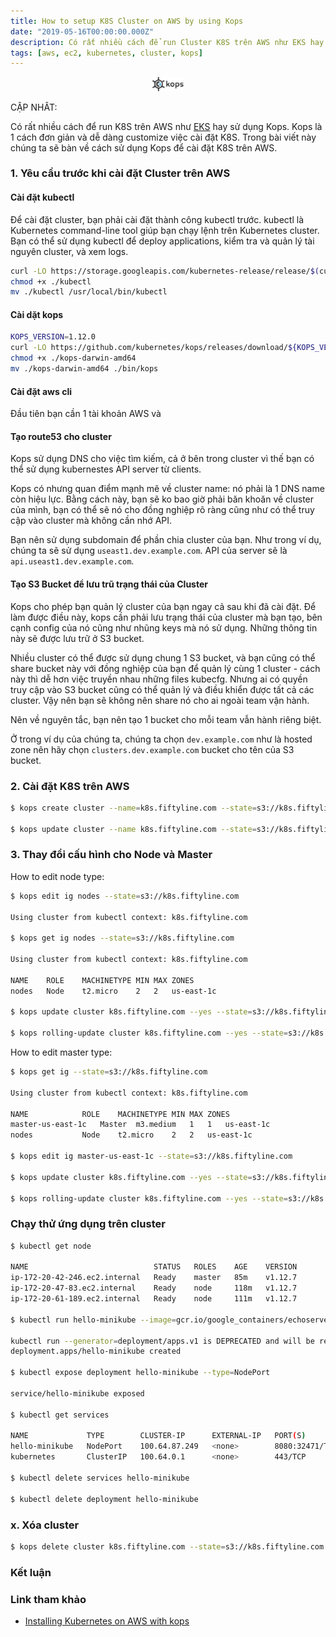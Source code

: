 ```yaml
---
title: How to setup K8S Cluster on AWS by using Kops
date: "2019-05-16T00:00:00.000Z"
description: Có rất nhiều cách để run Cluster K8S trên AWS như EKS hay sử dụng Kops. Kops là 1 cách đơn giản và dễ dàng customize việc cài đặt Cluster K8S. Trong bài viết này chúng ta sẽ bàn về cách sử dụng Kops để cài đặt Cluster K8S trên AWS. Đây là 1 bài viết trong loạt bài viết về K8S của mình. Hãy share và để lại comment nêú bạn cảm thấy nó hữu ích.
tags: [aws, ec2, kubernetes, cluster, kops]
---
```


<p align="center">
	<img src="../assets/kops-logo.jpg" width="50"/>
</p>

CẬP NHÂT: <br />


Có rất nhiều cách để run K8S trên AWS như [EKS](https://aws.amazon.com/eks/) hay sử dụng Kops. Kops là 1 cách đơn giản và dễ dàng customize  việc cài đặt K8S. Trong bài viết này chúng ta sẽ bàn về cách sử dụng Kops để cài đặt K8S trên AWS.

### 1. Yêu cầu trước khi cài đặt Cluster trên AWS

#### Cài đặt kubectl

Để cài đặt cluster, bạn phải cài đặt thành công kubectl trước. kubectl là Kubernetes command-line tool giúp bạn chạy lệnh trên Kubernetes cluster. Bạn có thể sử dụng kubectl để deploy applications, kiểm tra và quản lý tài nguyên cluster, và xem logs.

```sh
curl -LO https://storage.googleapis.com/kubernetes-release/release/$(curl -s https://storage.googleapis.com/kubernetes-release/release/stable.txt)/bin/darwin/amd64/kubectl
chmod +x ./kubectl
mv ./kubectl /usr/local/bin/kubectl
```

#### Cài dặt kops

```sh
KOPS_VERSION=1.12.0
curl -LO https://github.com/kubernetes/kops/releases/download/${KOPS_VERSION}/kops-darwin-amd64
chmod +x ./kops-darwin-amd64
mv ./kops-darwin-amd64 ./bin/kops
```

#### Cài đặt aws cli

Đầu tiên bạn cần 1 tài khoản AWS và 

#### Tạo route53 cho cluster

Kops sử dụng DNS cho việc tìm kiếm, cả ở bên trong cluster vì thế bạn có thể sử dụng kubernestes API server từ clients.

Kops có nhưng quan điểm mạnh mẽ về cluster name: nó phải là 1 DNS name còn hiệu lực. Bằng cách này, bạn sẽ ko bao giờ phải băn khoăn về cluster của mình, bạn có thể sẽ nó cho đồng nghiệp rõ ràng cũng như có thể truy cập vào cluster mà không cần nhớ API.

Bạn nên sử dụng subdomain để phần chia cluster của bạn. Như trong ví dụ, chúng ta sẽ sử dụng `useast1.dev.example.com`. API của server sẽ là `api.useast1.dev.example.com`.

#### Tạo S3 Bucket để lưu trũ trạng thái của Cluster

Kops cho phép bạn quản lý cluster của bạn ngay cả sau khi đã cài đặt. Để làm được điều này, kops cần phải lưu trạng thái của cluster mà bạn tạo, bên cạnh config của nó cũng như nhũng keys mà nó sử dụng. Những thông tin này sẽ được lưu trữ ở S3 bucket.

Nhiều cluster có thể được sử dụng chung 1 S3 bucket, và bạn cũng có thể share bucket này với đồng nghiệp của bạn để quản lý cùng 1 cluster - cách này thì dễ hơn việc truyền nhau những files kubecfg. Nhưng ai có quyền truy cập vào S3 bucket cũng có thể quản lý và điều khiển được tất cả các cluster. Vậy nên bạn sẽ không nên share nó cho ai ngoài team vận hành.

Nên về nguyên tắc, bạn nên tạo 1 bucket cho mỗi team vẫn hành riêng biệt.

Ở trong ví dụ của chúng ta, chúng ta chọn `dev.example.com` như là hosted zone nên hãy chọn `clusters.dev.example.com` bucket cho tên của S3 bucket.

### 2. Cài đặt K8S trên AWS


```sh
$ kops create cluster --name=k8s.fiftyline.com --state=s3://k8s.fiftyline.com --zones=us-east-1a,us-east-1b,us-east-1c,us-east-1d,us-east-1e,us-east-1f --node-count=2 --node-size=t2.micro --master-size=t2.medium --dns-zone=k8s.fiftyline.com --ssh-public-key=../.ssh/id_rsa.pub

$ kops update cluster --name k8s.fiftyline.com --state=s3://k8s.fiftyline.com --yes
```

### 3. Thay đổi cấu hình cho Node và Master

How to edit node type:

```sh
$ kops edit ig nodes --state=s3://k8s.fiftyline.com

Using cluster from kubectl context: k8s.fiftyline.com

$ kops get ig nodes --state=s3://k8s.fiftyline.com

Using cluster from kubectl context: k8s.fiftyline.com

NAME	ROLE	MACHINETYPE	MIN	MAX	ZONES
nodes	Node	t2.micro	2	2	us-east-1c

$ kops update cluster k8s.fiftyline.com --yes --state=s3://k8s.fiftyline.com

$ kops rolling-update cluster k8s.fiftyline.com --yes --state=s3://k8s.fiftyline.com
```

How to edit master type:

```sh
$ kops get ig --state=s3://k8s.fiftyline.com

Using cluster from kubectl context: k8s.fiftyline.com

NAME			ROLE	MACHINETYPE	MIN	MAX	ZONES
master-us-east-1c	Master	m3.medium	1	1	us-east-1c
nodes			Node	t2.micro	2	2	us-east-1c

$ kops edit ig master-us-east-1c --state=s3://k8s.fiftyline.com

$ kops update cluster k8s.fiftyline.com --yes --state=s3://k8s.fiftyline.com

$ kops rolling-update cluster k8s.fiftyline.com --yes --state=s3://k8s.fiftyline.com
```

### Chạy thử ứng dụng trên cluster

```sh
$ kubectl get node

NAME                            STATUS   ROLES    AGE    VERSION
ip-172-20-42-246.ec2.internal   Ready    master   85m    v1.12.7
ip-172-20-47-83.ec2.internal    Ready    node     118m   v1.12.7
ip-172-20-61-189.ec2.internal   Ready    node     111m   v1.12.7

$ kubectl run hello-minikube --image=gcr.io/google_containers/echoserver:1.4 --port=8080

kubectl run --generator=deployment/apps.v1 is DEPRECATED and will be removed in a future version. Use kubectl run --generator=run-pod/v1 or kubectl create instead.
deployment.apps/hello-minikube created

$ kubectl expose deployment hello-minikube --type=NodePort

service/hello-minikube exposed

$ kubectl get services

NAME             TYPE        CLUSTER-IP      EXTERNAL-IP   PORT(S)          AGE
hello-minikube   NodePort    100.64.87.249   <none>        8080:32471/TCP   39s
kubernetes       ClusterIP   100.64.0.1      <none>        443/TCP          157m

$ kubectl delete services hello-minikube

$ kubectl delete deployment hello-minikube
```

### x. Xóa cluster

```sh
$ kops delete cluster k8s.fiftyline.com --state=s3://k8s.fiftyline.com --yes
```

### Kết luận

### Link tham khảo

- [Installing Kubernetes on AWS with kops](https://kubernetes.io/docs/setup/custom-cloud/kops/)